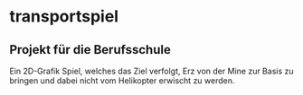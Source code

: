 # transportspiel

## Projekt für die Berufsschule

Ein 2D-Grafik Spiel, welches das Ziel verfolgt, Erz von der Mine zur Basis zu bringen und dabei nicht vom Helikopter erwischt zu werden.

